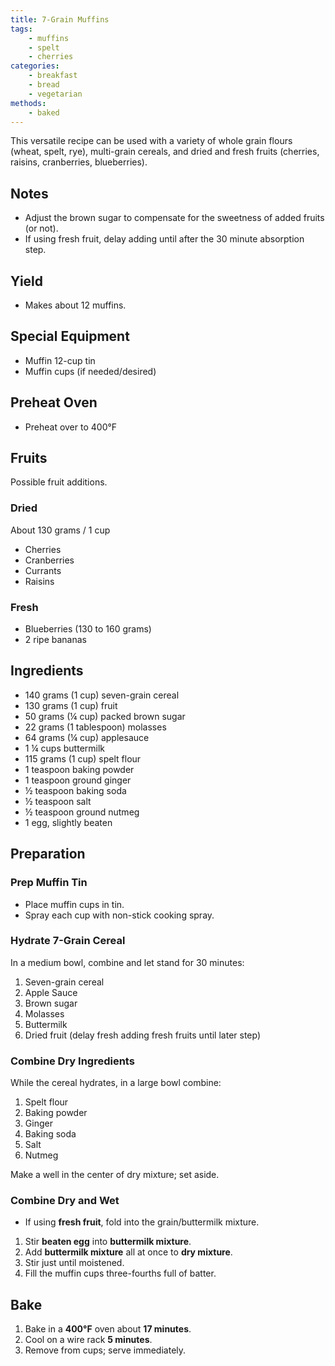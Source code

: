 ```yaml
---
title: 7-Grain Muffins
tags:
    - muffins
    - spelt
    - cherries
categories: 
    - breakfast
    - bread
    - vegetarian
methods:
    - baked
---
```


This versatile recipe can be used with a variety of whole grain flours (wheat, spelt, rye), multi-grain cereals, and dried and fresh fruits (cherries, raisins, cranberries, blueberries).

## Notes
- Adjust the brown sugar to compensate for the sweetness of added fruits (or not).
- If using fresh fruit, delay adding until after the 30 minute absorption step.

## Yield
- Makes about 12 muffins.

## Special Equipment

-  Muffin 12-cup tin
-  Muffin cups (if needed/desired)

## Preheat Oven

-  Preheat over to 400°F

## Fruits

Possible fruit additions.

### Dried

About 130 grams / 1 cup

-  Cherries
-  Cranberries
-  Currants
-  Raisins

### Fresh

-  Blueberries (130 to 160 grams)
-  2 ripe bananas

## Ingredients

-  140 grams (1 cup) seven-grain cereal
-  130 grams (1 cup) fruit
-  50 grams (¼ cup) packed brown sugar
-  22 grams (1 tablespoon) molasses
-  64 grams (¼ cup) applesauce
-  1 ¼ cups buttermilk
-  115 grams (1 cup) spelt flour
-  1 teaspoon baking powder
-  1 teaspoon ground ginger
-  ½ teaspoon baking soda
-  ½ teaspoon salt
-  ½ teaspoon ground nutmeg
-  1 egg, slightly beaten

## Preparation

### Prep Muffin Tin

-  Place muffin cups in tin.
-  Spray each cup with non-stick cooking spray.

### Hydrate 7-Grain Cereal

In a medium bowl, combine and let stand for 30 minutes:

1.  Seven-grain cereal
2.  Apple Sauce
3.  Brown sugar
4.  Molasses
5.  Buttermilk
6.  Dried fruit (delay fresh adding fresh fruits until later step)

### Combine Dry Ingredients

While the cereal hydrates, in a large bowl combine:

1.  Spelt flour
2.  Baking powder
3.  Ginger
4.  Baking soda
5.  Salt
6.  Nutmeg

Make a well in the center of dry mixture; set aside.

### Combine Dry and Wet

-  If using **fresh fruit**, fold into the grain/buttermilk mixture.

1.  Stir **beaten egg** into **buttermilk mixture**.
2.  Add **buttermilk mixture** all at once to **dry mixture**.
3.  Stir just until moistened.
4.  Fill the muffin cups three-fourths full of batter.

## Bake

1.  Bake in a **400°F** oven about **17 minutes**.
2.  Cool on a wire rack **5 minutes**.
3.  Remove from cups; serve immediately.
